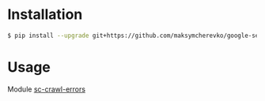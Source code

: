 # Installation

```bash
$ pip install --upgrade git+https://github.com/maksymcherevko/google-search-console.git
```

# Usage

Module [sc-crawl-errors](sc-crawl-errors/README.md)